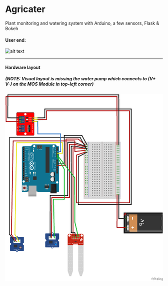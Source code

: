 # Agricater
Plant monitoring and watering system with Arduino, a few sensors, Flask &amp; Bokeh

#### User end:
![alt text](https://github.com/adempus/Agricater/blob/master/app/res/agricater2.gif?raw=true)

------------------

#### Hardware layout 
##### *(NOTE: Visual layout is missing the water pump which connects to (V+ V-) on the MOS Module in top-left corner)*
![alt text](https://github.com/adempus/Agricater/blob/master/app/res/AgricaterHardwareSketch.png)

